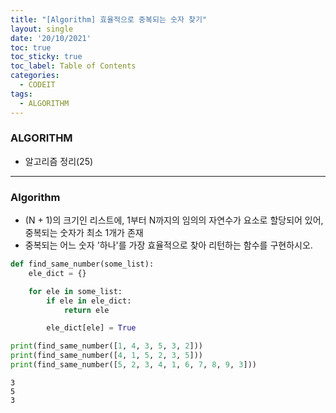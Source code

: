 ```yaml
---
title: "[Algorithm] 효율적으로 중복되는 숫자 찾기"
layout: single
date: '20/10/2021'
toc: true
toc_sticky: true
toc_label: Table of Contents
categories:
  - CODEIT
tags:
  - ALGORITHM
---
```


### ALGORITHM
* 알고리즘 정리(25)

---

### Algorithm
* (N + 1)의 크기인 리스트에, 1부터 N까지의 임의의 자연수가 요소로 할당되어 있어, 중복되는 숫자가 최소 1개가 존재
* 중복되는 어느 숫자 '하나'를 가장 효율적으로 찾아 리턴하는 함수를 구현하시오.


```python
def find_same_number(some_list):
    ele_dict = {}

    for ele in some_list:
        if ele in ele_dict:
            return ele

        ele_dict[ele] = True

print(find_same_number([1, 4, 3, 5, 3, 2]))
print(find_same_number([4, 1, 5, 2, 3, 5]))
print(find_same_number([5, 2, 3, 4, 1, 6, 7, 8, 9, 3]))
```

    3
    5
    3

